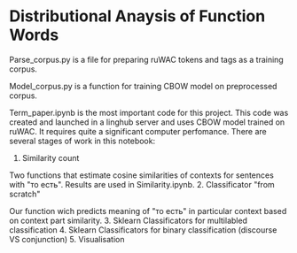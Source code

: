 # Distributional Anaysis of Function Words

Parse_corpus.py is a file for preparing ruWAC tokens and tags as a training corpus.

Model_corpus.py is a function for training CBOW model on preprocessed corpus.

Term_paper.ipynb is the most important code for this project. This code was created and launched in a linghub server and uses CBOW model trained on ruWAC. It requires quite a significant computer perfomance.
There are several stages of work in this notebook:
1. Similarity count

Two functions that estimate cosine similarities of contexts for sentences with "то есть". Results are used in Similarity.ipynb.
2. Classificator "from scratch"

Our function wich predicts meaning of "то есть" in particular context based on context part similarity.
3. Sklearn Classificators for multilabled classification
4. Sklearn Classificators for binary classification (discourse VS conjunction)
5. Visualisation
